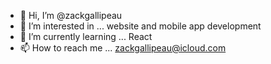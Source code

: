 - 👋 Hi, I’m @zackgallipeau
- 👀 I’m interested in ... website and mobile app development
- 🌱 I’m currently learning ... React
- 📫 How to reach me ... zackgallipeau@icloud.com

<!---
zackgallipeau/zackgallipeau is a ✨ special ✨ repository because its `README.md` (this file) appears on your GitHub profile.
You can click the Preview link to take a look at your changes.
--->
